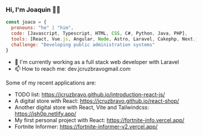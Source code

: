 ### Hi, I'm Joaquin 👨‍💻

```js
const joaco = {
  pronouns: "he" | "him",
  code: [Javascript, Typescript, HTML, CSS, C#, Python, Java, PHP],
  tools: [React, Vue.js, Angular, Node, Astro, Laravel, Cakephp, Next.js, Livewire, Filamentphp],
  challenge: "Developing public administration systems"
}
```
- 🔭 I'm currently working as a full stack web developer with Laravel
- 📫 How to reach me: dev.jcruzbravogmail.com

Some of my recent applications are:

- TODO list: https://jcruzbravo.github.io/introduction-react-js/
- A digital store with React: https://jcruzbravo.github.io/react-shop/
- Another digital store with React, Vite and Tailwindcss: https://jsh0p.netlify.app/
- My first personal project with React: https://fortnite-info.vercel.app/
- Fortnite Informer: https://fortnite-informer-v2.vercel.app/

